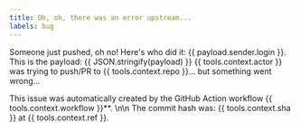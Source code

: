 ```yaml
---
title: Oh, oh, there was an error upstream...
labels: bug
---
```

Someone just pushed, oh no! Here's who did it: {{ payload.sender.login }}.
This is the payload:
{{ JSON.stringify(payload) }}
{{ tools.context.actor }} was trying to push/PR to {{ tools.context.repo }}... but something went wrong...

This issue was automatically created by the GitHub Action workflow {{ tools.context.workflow }}**. \n\n The commit hash was: {{ tools.context.sha }} at {{ tools.context.ref }}.
